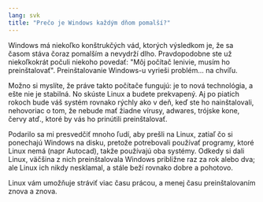 ```yaml
---
lang: svk
title: "Prečo je Windows každým dňom pomalší?"
---
```


Windows má niekoľko konštrukčých vád, ktorých výsledkom je, že sa časom stáva čoraz pomalším a nevydrží dlho. Pravdopodobne ste už niekoľkokrát počuli niekoho povedať: "Môj počítač lenivie, musím ho preinštalovať". Preinštalovanie Windows-u vyrieši problém... na chvíľu.

Možno si myslíte, že práve takto počítače fungujú: je to nová technológia, a ešte nie je stabilná. No skúste  Linux a budete prekvapený. Aj po piatich rokoch bude váš systém rovnako rýchly ako v deň, keď ste ho nainštalovali, nehovoriac o tom, že nebude mať žiadne vírusy, adwares, trójske kone, červy atď., ktoré by vás ho prinútili preinštalovať.

Podarilo sa mi presvedčiť mnoho ľudí, aby prešli na Linux, zatiaľ čo si ponechajú Windows na disku, pretože potrebovali používať programy, ktoré Linux nemá (napr Autocad), takže používajú oba systémy. Odkedy si dali Linux, väčšina z nich preinštalovala Windows približne raz za rok alebo dva; ale Linux ich nikdy nesklamal, a stále beží rovnako dobre a pohotovo.

Linux vám umožňuje stráviť viac času prácou, a menej času preinštalovaním znova a znova.




